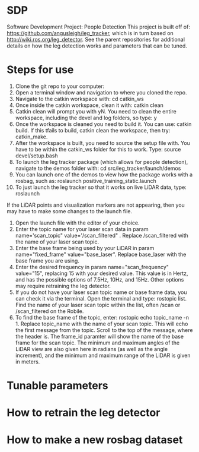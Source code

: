 # SDP
Software Development Project: People Detection
This project is built off of: https://github.com/angusleigh/leg_tracker, which is in turn based on http://wiki.ros.org/leg_detector. 
See the parent repositories for additional details on how the leg detection works and parameters that can be tuned.

# Steps for use

1. Clone the git repo to your computer: 
2. Open a terminal window and navigation to where you cloned the repo.
3. Navigate to the catkin workspace with: cd catkin_ws
4. Once inside the catkin workspace, clean it with: catkin clean
5. Catkin clean will prompt you with yN. You need to clean the entire workspace, including the devel and log folders, so type: y
6. Once the workspace is cleaned you need to build it. You can use: catkin build. If this tfails to build, catkin clean the workspace, then try: catkin_make.
7. After the workspace is built, you need to source the setup file with. You have to be within the catkin_ws folder for this to work. Type: source devel/setup.bash
8. To launch the leg tracker package (which allows for people detection), navigate to the demos folder with: cd src/leg_tracker/launch/demos
9. You can launch one of the demos to view how the package works with a rosbag, such as: roslaunch positive_training_static.launch
10. To just launch the leg tracker so that it works on live LiDAR data, type: roslaunch

If the LiDAR points and visualization markers are not appearing, then you may have to make some changes to the launch file.
1. Open the launch file with the editor of your choice.
2. Enter the topic name for your laser scan data in param name='scan_topic" value='/scan_filtered" . Replace /scan_filtered with the name of your laser scan topic.
3. Enter the base frame being used by your LiDAR in param name="fixed_frame" value="base_laser". Replace base_laser with the base frame you are using.
4. Enter the desired frequency in param name="scan_frequency" value="15", replacing 15 with your desired value. This value is in Hertz, and has the possible options of 7.5Hz, 10Hz, and 15Hz. Other options may require retraining the leg detector.
5. If you do not have your laser scan topic name or base frame data, you can check it via the terminal. Open the terminal and type: rostopic list. Find the name of your laser scan topic within the list, often /scan or /scan_filtered on the Robile. 
6. To find the base frame of the topic, enter: rostopic echo topic_name -n 1. Replace topic_name with the name of your scan topic. This will echo the first message from the topic. Scroll to the top of the message, where the header is. The frame_id paramter will show the name of the base frame for the scan topic. The minimum and maximum angles of the LiDAR view are also given here in radians (as well as the angle increment), and the minimum and maximum range of the LiDAR is given in meters. 
  
# Tunable parameters

# How to retrain the leg detector
  
# How to make a new rosbag dataset 

